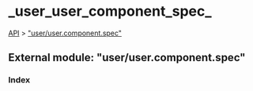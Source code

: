 # \_user\_user\_component\_spec\_

[API](../../api-1.md) &gt; ["user/user.component.spec"](_user_user_component_spec_.md)

## External module: "user/user.component.spec"

### Index

